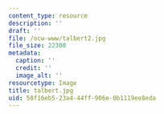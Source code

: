 ```yaml
---
content_type: resource
description: ''
draft: ''
file: /ocw-www/talbert2.jpg
file_size: 22300
metadata:
  caption: ''
  credit: ''
  image_alt: ''
resourcetype: Image
title: talbert.jpg
uid: 58f16eb5-23a4-44ff-906e-0b1119ee8eda
---
```

